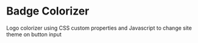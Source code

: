 # Badge Colorizer
Logo colorizer using CSS custom properties and Javascript to change site theme on button input
